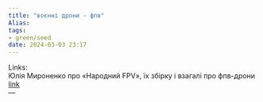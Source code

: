 ```yaml
---
title: "воєнні дрони - фпв"
Alias: 
tags:
- green/seed
date: 2024-03-03 23:17
---
```

Links:  
Юлія Мироненко про «Народний FPV», їх збірку і взагалі про фпв-дрони  
[link](https://www.youtube.com/watch?v=DqC82Z8forY)  
—

